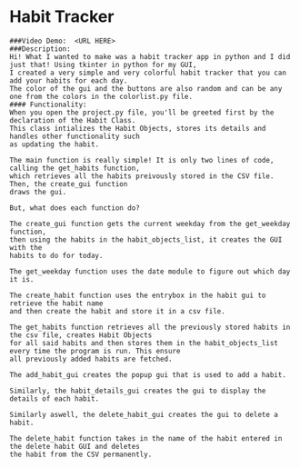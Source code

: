   # Habit Tracker
    ###Video Demo:  <URL HERE>
    ###Description:
    Hi! What I wanted to make was a habit tracker app in python and I did just that! Using tkinter in python for my GUI, 
    I created a very simple and very colorful habit tracker that you can add your habits for each day. 
    The color of the gui and the buttons are also random and can be any one from the colors in the colorlist.py file.
    #### Functionality:
    When you open the project.py file, you'll be greeted first by the declaration of the Habit Class. 
    This class intializes the Habit Objects, stores its details and handles other functionality such
    as updating the habit.

    The main function is really simple! It is only two lines of code, calling the get_habits function,
    which retrieves all the habits preivously stored in the CSV file. Then, the create_gui function
    draws the gui.

    But, what does each function do? 

    The create_gui function gets the current weekday from the get_weekday function,
    then using the habits in the habit_objects_list, it creates the GUI with the 
    habits to do for today.

    The get_weekday function uses the date module to figure out which day it is.

    The create_habit function uses the entrybox in the habit gui to retrieve the habit name
    and then create the habit and store it in a csv file.

    The get_habits function retrieves all the previously stored habits in the csv file, creates Habit Objects
    for all said habits and then stores them in the habit_objects_list every time the program is run. This ensure
    all previously added habits are fetched.

    The add_habit_gui creates the popup gui that is used to add a habit. 

    Similarly, the habit_details_gui creates the gui to display the details of each habit.

    Similarly aswell, the delete_habit_gui creates the gui to delete a habit.

    The delete_habit function takes in the name of the habit entered in the delete habit GUI and deletes
    the habit from the CSV permanently.
